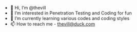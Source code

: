 - 👋 Hi, I’m @thevill
- 👀 I’m interested in Penetration Testing and Coding for fun
- 🌱 I’m currently learning various codes and coding styles
- 📫 How to reach me - thevill@duck.com
